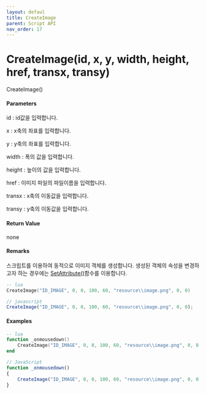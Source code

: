 ```yaml
---
layout: defaul
title: CreateImage
parent: Script API
nav_order: 17
---
```

# CreateImage\(id, x, y, width, height, href, transx, transy\)

CreateImage\(\)

#### Parameters

id : id값을 입력합니다.

x : x축의 좌표를 입력합니다.

y : y축의 좌표를 입력합니다.

width : 폭의 값을 입력합니다.

height : 높이의 값을 입력합니다.

href : 이미지 파일의 파일이름을 입력합니다.

transx : x축의 이동값을 입력합니다.

transy : y축의 이동값을 입력합니다.

#### Return Value

none

#### Remarks

스크립트를 이용하여 동적으로 이미지 객체를 생성합니다. 생성된 객체의 속성을 변경하고자 하는 경우에는 [SetAttribute\(\)](https://expnuni.gitbooks.io/enuspace/content/ScriptAPI/SetAttribute.html)함수를 이용합니다.

```lua
-- lua
CreateImage("ID_IMAGE", 0, 0, 100, 60, "resource\\image.png", 0, 0)
```

```js
// javascript
CreateImage("ID_IMAGE", 0, 0, 100, 60, "resource\\image.png", 0, 0);
```

#### 

#### Examples

```lua
-- lua
function _onmousedown()
    CreateImage("ID_IMAGE", 0, 0, 100, 60, "resource\\image.png", 0, 0)
end
```

```js
// JavaScript
function _onmousedown()
{    
    CreateImage("ID_IMAGE", 0, 0, 100, 60, "resource\\image.png", 0, 0);
}
```



